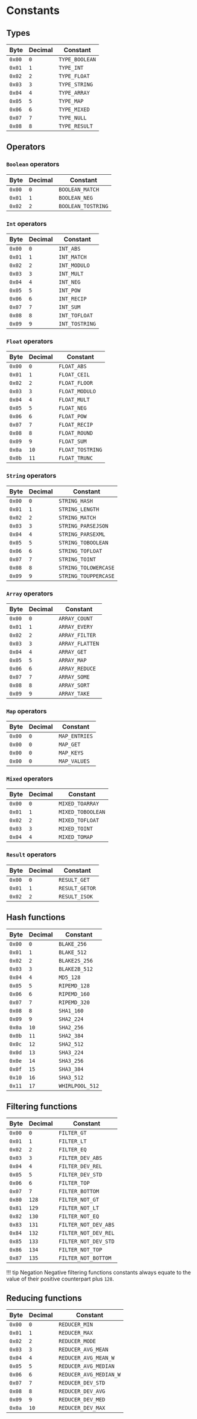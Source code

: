 # Constants

## Types

| Byte   | Decimal | Constant       |
|--------|---------|----------------|
| `0x00` | `0`     | `TYPE_BOOLEAN` |
| `0x01` | `1`     | `TYPE_INT`     |
| `0x02` | `2`     | `TYPE_FLOAT`   |
| `0x03` | `3`     | `TYPE_STRING`  |
| `0x04` | `4`     | `TYPE_ARRAY`   |
| `0x05` | `5`     | `TYPE_MAP`     |
| `0x06` | `6`     | `TYPE_MIXED`   |
| `0x07` | `7`     | `TYPE_NULL`    |
| `0x08` | `8`     | `TYPE_RESULT`  |

## Operators

### `Boolean` operators

| Byte   | Decimal | Constant           |
|--------|---------|--------------------|
| `0x00` | `0`     | `BOOLEAN_MATCH`    |
| `0x01` | `1`     | `BOOLEAN_NEG`      |
| `0x02` | `2`     | `BOOLEAN_TOSTRING` |

### `Int` operators

| Byte   | Decimal | Constant         |
|--------|---------|------------------|
| `0x00` | `0`     | `INT_ABS`        |
| `0x01` | `1`     | `INT_MATCH`      |
| `0x02` | `2`     | `INT_MODULO`     |
| `0x03` | `3`     | `INT_MULT`       |
| `0x04` | `4`     | `INT_NEG`        |
| `0x05` | `5`     | `INT_POW`        |
| `0x06` | `6`     | `INT_RECIP`      |
| `0x07` | `7`     | `INT_SUM`        |
| `0x08` | `8`     | `INT_TOFLOAT`    |
| `0x09` | `9`     | `INT_TOSTRING`   |

### `Float` operators

| Byte   | Decimal | Constant         |
|--------|---------|------------------|
| `0x00` | `0`     | `FLOAT_ABS`      |
| `0x01` | `1`     | `FLOAT_CEIL`     |
| `0x02` | `2`     | `FLOAT_FLOOR`    |
| `0x03` | `3`     | `FLOAT_MODULO`   |
| `0x04` | `4`     | `FLOAT_MULT`     |
| `0x05` | `5`     | `FLOAT_NEG`      |
| `0x06` | `6`     | `FLOAT_POW`      |
| `0x07` | `7`     | `FLOAT_RECIP`    |
| `0x08` | `8`     | `FLOAT_ROUND`    |
| `0x09` | `9`     | `FLOAT_SUM`      |
| `0x0a` | `10`    | `FLOAT_TOSTRING` |
| `0x0b` | `11`    | `FLOAT_TRUNC`    |

### `String` operators

| Byte   | Decimal | Constant             |
|--------|---------|----------------------|
| `0x00` | `0`     | `STRING_HASH`        |
| `0x01` | `1`     | `STRING_LENGTH`      |
| `0x02` | `2`     | `STRING_MATCH`       |
| `0x03` | `3`     | `STRING_PARSEJSON`   |
| `0x04` | `4`     | `STRING_PARSEXML`    |
| `0x05` | `5`     | `STRING_TOBOOLEAN`   |
| `0x06` | `6`     | `STRING_TOFLOAT`     |
| `0x07` | `7`     | `STRING_TOINT`       |
| `0x08` | `8`     | `STRING_TOLOWERCASE` |
| `0x09` | `9`     | `STRING_TOUPPERCASE` |

### `Array` operators

| Byte   | Decimal | Constant        |
|--------|---------|-----------------|
| `0x00` | `0`     | `ARRAY_COUNT`   |
| `0x01` | `1`     | `ARRAY_EVERY`   |
| `0x02` | `2`     | `ARRAY_FILTER`  |
| `0x03` | `3`     | `ARRAY_FLATTEN` |
| `0x04` | `4`     | `ARRAY_GET`     |
| `0x05` | `5`     | `ARRAY_MAP`     |
| `0x06` | `6`     | `ARRAY_REDUCE`  |
| `0x07` | `7`     | `ARRAY_SOME`    |
| `0x08` | `8`     | `ARRAY_SORT`    |
| `0x09` | `9`     | `ARRAY_TAKE`    |

### `Map` operators

| Byte   | Decimal | Constant      |
|--------|---------|---------------|
| `0x00` | `0`     | `MAP_ENTRIES` |
| `0x00` | `0`     | `MAP_GET`     |
| `0x00` | `0`     | `MAP_KEYS`    |
| `0x00` | `0`     | `MAP_VALUES`  |

### `Mixed` operators

| Byte   | Decimal | Constant          |
|--------|---------|-------------------|
| `0x00` | `0`     | `MIXED_TOARRAY`   |
| `0x01` | `1`     | `MIXED_TOBOOLEAN` |
| `0x02` | `2`     | `MIXED_TOFLOAT`   |
| `0x03` | `3`     | `MIXED_TOINT`     |
| `0x04` | `4`     | `MIXED_TOMAP`     |

### `Result` operators

| Byte   | Decimal | Constant       |
|--------|---------|----------------|
| `0x00` | `0`     | `RESULT_GET`   |
| `0x01` | `1`     | `RESULT_GETOR` |
| `0x02` | `2`     | `RESULT_ISOK`  |

## Hash functions

| Byte   | Decimal | Constant        |
|--------|---------|-----------------|
| `0x00` | `0`     | `BLAKE_256`     |
| `0x01` | `1`     | `BLAKE_512`     |
| `0x02` | `2`     | `BLAKE2S_256`   |
| `0x03` | `3`     | `BLAKE2B_512`   |
| `0x04` | `4`     | `MD5_128`       |
| `0x05` | `5`     | `RIPEMD_128`    |
| `0x06` | `6`     | `RIPEMD_160`    |
| `0x07` | `7`     | `RIPEMD_320`    |
| `0x08` | `8`     | `SHA1_160`      |
| `0x09` | `9`     | `SHA2_224`      |
| `0x0a` | `10`    | `SHA2_256`      |
| `0x0b` | `11`    | `SHA2_384`      |
| `0x0c` | `12`    | `SHA2_512`      |
| `0x0d` | `13`    | `SHA3_224`      |
| `0x0e` | `14`    | `SHA3_256`      |
| `0x0f` | `15`    | `SHA3_384`      |
| `0x10` | `16`    | `SHA3_512`      |
| `0x11` | `17`    | `WHIRLPOOL_512` |

## Filtering functions

| Byte   | Decimal | Constant             |
|--------|---------|----------------------|
| `0x00` | `0`     | `FILTER_GT`          |
| `0x01` | `1`     | `FILTER_LT`          |
| `0x02` | `2`     | `FILTER_EQ`          |
| `0x03` | `3`     | `FILTER_DEV_ABS`     |
| `0x04` | `4`     | `FILTER_DEV_REL`     |
| `0x05` | `5`     | `FILTER_DEV_STD`     |
| `0x06` | `6`     | `FILTER_TOP`         |
| `0x07` | `7`     | `FILTER_BOTTOM`      |
| `0x80` | `128`   | `FILTER_NOT_GT`      |
| `0x81` | `129`   | `FILTER_NOT_LT`      |
| `0x82` | `130`   | `FILTER_NOT_EQ`      |
| `0x83` | `131`   | `FILTER_NOT_DEV_ABS` |
| `0x84` | `132`   | `FILTER_NOT_DEV_REL` |
| `0x85` | `133`   | `FILTER_NOT_DEV_STD` |
| `0x86` | `134`   | `FILTER_NOT_TOP`     |
| `0x87` | `135`   | `FILTER_NOT_BOTTOM`  |

!!! tip Negation
    Negative filtering functions constants always equate to the value of their positive counterpart plus `128`.

## Reducing functions

| Byte   | Decimal | Constant               |
|--------|---------|------------------------|
| `0x00` | `0`     | `REDUCER_MIN`          |
| `0x01` | `1`     | `REDUCER_MAX`          |
| `0x02` | `2`     | `REDUCER_MODE`         |
| `0x03` | `3`     | `REDUCER_AVG_MEAN`     |
| `0x04` | `4`     | `REDUCER_AVG_MEAN_W`   |
| `0x05` | `5`     | `REDUCER_AVG_MEDIAN`   |
| `0x06` | `6`     | `REDUCER_AVG_MEDIAN_W` |
| `0x07` | `7`     | `REDUCER_DEV_STD`      |
| `0x08` | `8`     | `REDUCER_DEV_AVG`      |
| `0x09` | `9`     | `REDUCER_DEV_MED`      |
| `0x0a` | `10`    | `REDUCER_DEV_MAX`      |